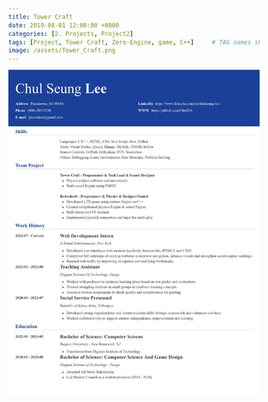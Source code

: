 ```yaml
---
title: Tower Craft
date: 2019-08-01 12:00:00 +0800
categories: [2. Projects, Project2]
tags: [Project, Tower Craft, Zero-Engine, game, C++]     # TAG names should always be lowercase
image: /assets/Tower_Craft.png
---
```


![img-description](/assets/ChulSeung_Lee_Resume.jpg)